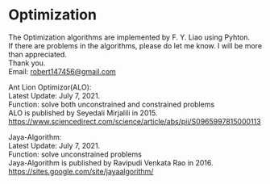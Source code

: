 # Optimization
The Optimization algorithms are implemented by F. Y. Liao using Pyhton.  
If there are problems in the algorithms, please do let me know. I will be more than appreciated.  
Thank you.  
Email: robert147456@gmail.com  

Ant Lion Optimizor(ALO):  
Latest Update: July 7, 2021.  
Function: solve both unconstrained and constrained problems  
ALO is published by Seyedali Mirjalili in 2015.  
https://www.sciencedirect.com/science/article/abs/pii/S0965997815000113


Jaya-Algorithm:  
Latest Update: July 7, 2021.  
Function: solve unconstrained problems  
Jaya-Algorithm is published by Ravipudi Venkata Rao in 2016.  
https://sites.google.com/site/jayaalgorithm/  

